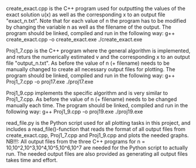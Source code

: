 create_exact.cpp is the C++ program used for outputting the values of the exact solution u(x) as well as the corresponding x to an output file "exact_n<number of n>.txt". Note that for each value of n the program has to be modified by changing the variable n as well as the filename of the output. The program should be linked, compiled and run in the following way:
       g++ create_exact.cpp -o create_exact.exe
       ./create_exact.exe
  
Proj1_7.cpp is the C++ program where the general algorithm is implemented, and returs the numerically estimated v and the corresponding x to an output file "output_n<number of n>.txt". As before the value of n (+ filename) needs to be manually changed to create all necessary output files for plotting. The program should be linked, compiled and run in the following way:
       g++ Proj1_7.cpp -o proj17.exe
       ./proj17.exe
  
  
Proj1_9.cpp implements the specific algorithm and is very similar to Proj1_7.cpp. As before the value of n (+ filename) needs to be changed manually each time. The program should be linked, compiled and run in the following way:
       g++ Proj1_9.cpp -o proj19.exe
       ./proj19.exe
  
read_file.py is the Python script used for all plotting tasks in this project, and includes a read_file()-function that reads the format of all output files from create_exact.cpp, Proj1_7.cpp and Proj1_9.cpp and plots the needed graphs. NB!!!: All output files from the three C++ programs for n = 10,10^2,10^3,10^4,10^5,10^6,10^7 are needed for the Python script to actually run. The needed output files are also provided as generating all output files takes time and effort. 
